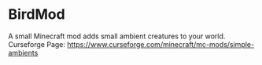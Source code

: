 # BirdMod
A small Minecraft mod adds small ambient creatures to your world.
Curseforge Page: https://www.curseforge.com/minecraft/mc-mods/simple-ambients
